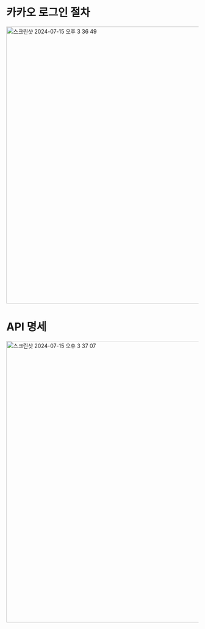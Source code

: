 # 카카오 로그인 절차
<img width="724" alt="스크린샷 2024-07-15 오후 3 36 49" src="https://github.com/user-attachments/assets/405767a8-c2b4-4fc7-b2ec-d68ad9310234">

# API 명세
<img width="736" alt="스크린샷 2024-07-15 오후 3 37 07" src="https://github.com/user-attachments/assets/67f09147-37a9-4f3c-b5ef-7e6e200dc9a2">
